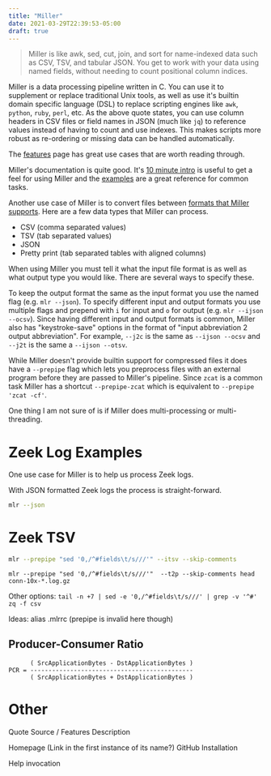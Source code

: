 ```yaml
---
title: "Miller"
date: 2021-03-29T22:39:53-05:00
draft: true
---
```


> Miller is like awk, sed, cut, join, and sort for name-indexed data such as CSV, TSV, and tabular JSON. You get to work with your data using named fields, without needing to count positional column indices.

Miller is a data processing pipeline written in C. You can use it to supplement or replace traditional Unix tools, as well as use it's builtin domain specific language (DSL) to replace scripting engines like `awk`, `python`, `ruby`, `perl`, etc. As the above quote states, you can use column headers in CSV files or field names in JSON (much like `jq`) to reference values instead of having to count and use indexes. This makes scripts more robust as re-ordering or missing data can be handled automatically. 

The [features](https://miller.readthedocs.io/en/latest/features.html) page has great use cases that are worth reading through.

Miller's documentation is quite good. It's [10 minute intro](https://miller.readthedocs.io/en/latest/10min.html) is useful to get a feel for using Miller and the [examples](https://miller.readthedocs.io/en/latest/quick-examples.html) are a great reference for common tasks.

Another use case of Miller is to convert files between [formats that Miller supports](https://miller.readthedocs.io/en/latest/file-formats.html). Here are a few data types that Miller can process.

- CSV (comma separated values)
- TSV (tab separated values)
- JSON
- Pretty print (tab separated tables with aligned columns)

When using Miller you must tell it what the input file format is as well as what output type you would like. There are several ways to specify these.

To keep the output format the same as the input format you use the named flag (e.g. `mlr --json`). To specify different input and output formats you use multiple flags and prepend with `i` for input and `o` for output (e.g. `mlr --ijson --ocsv`).  Since having different input and output formats is common, Miller also has "keystroke-save" options in the format of "input abbreviation 2 output abbreviation". For example, `--j2c` is the same as `--ijson --ocsv` and `--j2t` is the same a `--ijson --otsv`.

While Miller doesn't provide builtin support for compressed files it does have a `--prepipe` flag which lets you preprocess files with an external program before they are passed to Miller's pipeline. Since `zcat` is a common task Miller has a shortcut `--prepipe-zcat` which is equivalent to `--prepipe 'zcat -cf'`.

One thing I am not sure of is if Miller does multi-processing or multi-threading.

# Zeek Log Examples

One use case for Miller is to help us process Zeek logs.

With JSON formatted Zeek logs the process is straight-forward.

```bash
mlr --json 
```
# Zeek TSV

```bash
mlr --prepipe "sed '0,/^#fields\t/s///'" --itsv --skip-comments
```

```
mlr --prepipe "sed '0,/^#fields\t/s///'"  --t2p --skip-comments head conn-10x-*.log.gz
```

Other options:
`tail -n +7 | sed -e '0,/^#fields\t/s///' | grep -v '^#'`
`zq -f csv`

Ideas:
alias
.mlrrc (prepipe is invalid here though)


## Producer-Consumer Ratio

```
      ( SrcApplicationBytes - DstApplicationBytes ) 
PCR = --------------------------------------------- 
      ( SrcApplicationBytes + DstApplicationBytes ) 
```




# Other


Quote
Source / Features
Description

Homepage (Link in the first instance of its name?)
GitHub
Installation

Help invocation

